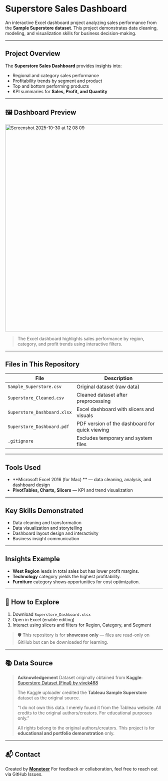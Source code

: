 # Superstore Sales Dashboard

An interactive Excel dashboard project analyzing sales performance from the **Sample Superstore dataset**.
This project demonstrates data cleaning, modeling, and visualization skills for business decision-making.

---

## Project Overview

The **Superstore Sales Dashboard** provides insights into:

* Regional and category sales performance
* Profitability trends by segment and product
* Top and bottom performing products
* KPI summaries for **Sales, Profit, and Quantity**

---

## 🖼️ Dashboard Preview

<img width="1029" height="662" alt="Screenshot 2025-10-30 at 12 08 09" src="https://github.com/user-attachments/assets/3d8f82b6-898b-46dc-ac62-5f04d88710ed" />


> The Excel dashboard highlights sales performance by region, category, and profit trends using interactive filters.

---

## Files in This Repository

| File                        | Description                                    |
| --------------------------- | ---------------------------------------------- |
| `Sample_Superstore.csv`     | Original dataset (raw data)                    |
| `Superstore_Cleaned.csv`    | Cleaned dataset after preprocessing            |
| `Superstore_Dashboard.xlsx` | Excel dashboard with slicers and visuals       |
| `Superstore_Dashboard.pdf`  | PDF version of the dashboard for quick viewing |
| `.gitignore`                | Excludes temporary and system files            |

---

## Tools Used

* **Microsoft Excel 2016 (for Mac) ** — data cleaning, analysis, and dashboard design
* **PivotTables, Charts, Slicers** — KPI and trend visualization

---

## Key Skills Demonstrated

* Data cleaning and transformation
* Data visualization and storytelling
* Dashboard layout design and interactivity
* Business insight communication

---

## Insights Example

* **West Region** leads in total sales but has lower profit margins.
* **Technology** category yields the highest profitability.
* **Furniture** category shows opportunities for cost optimization.

---

## 📁 How to Explore

1. Download `Superstore_Dashboard.xlsx`
2. Open in Excel (enable editing)
3. Interact using slicers and filters for Region, Category, and Segment

> 🛡️ This repository is for **showcase only** — files are read-only on GitHub but can be downloaded for learning.

---

## 📚 Data Source

> **Acknowledgement**
> Dataset originally obtained from **Kaggle**:
> [Superstore Dataset (Final) by vivek468](https://www.kaggle.com/datasets/vivek468/superstore-dataset-final/data)
>
> The Kaggle uploader credited the **Tableau Sample Superstore** dataset as the original source.
>
> “I do not own this data. I merely found it from the Tableau website. All credits to the original authors/creators. For educational purposes only.”
>
> All rights belong to the original authors/creators. This project is for **educational and portfolio demonstration** only.

---

## 📬 Contact

Created by **[Moneteer](https://github.com/moneteer808-oss)**
For feedback or collaboration, feel free to reach out via GitHub Issues.

